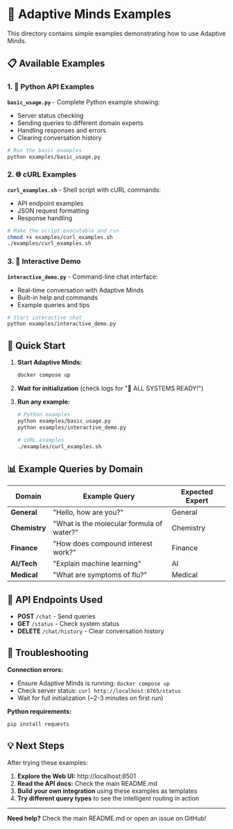 # 🎯 Adaptive Minds Examples

This directory contains simple examples demonstrating how to use Adaptive Minds.

## 📋 Available Examples

### 1. 🐍 Python API Examples

**`basic_usage.py`** - Complete Python example showing:
- Server status checking
- Sending queries to different domain experts
- Handling responses and errors
- Clearing conversation history

```bash
# Run the basic examples
python examples/basic_usage.py
```

### 2. 🌐 cURL Examples

**`curl_examples.sh`** - Shell script with cURL commands:
- API endpoint examples
- JSON request formatting
- Response handling

```bash
# Make the script executable and run
chmod +x examples/curl_examples.sh
./examples/curl_examples.sh
```

### 3. 💬 Interactive Demo

**`interactive_demo.py`** - Command-line chat interface:
- Real-time conversation with Adaptive Minds
- Built-in help and commands
- Example queries and tips

```bash
# Start interactive chat
python examples/interactive_demo.py
```

## 🚀 Quick Start

1. **Start Adaptive Minds:**
   ```bash
   docker compose up
   ```

2. **Wait for initialization** (check logs for "🎉 ALL SYSTEMS READY!")

3. **Run any example:**
   ```bash
   # Python examples
   python examples/basic_usage.py
   python examples/interactive_demo.py
   
   # cURL examples  
   ./examples/curl_examples.sh
   ```

## 📊 Example Queries by Domain

| Domain | Example Query | Expected Expert |
|--------|---------------|----------------|
| **General** | "Hello, how are you?" | General |
| **Chemistry** | "What is the molecular formula of water?" | Chemistry |
| **Finance** | "How does compound interest work?" | Finance |
| **AI/Tech** | "Explain machine learning" | AI |
| **Medical** | "What are symptoms of flu?" | Medical |

## 🔧 API Endpoints Used

- **POST** `/chat` - Send queries
- **GET** `/status` - Check system status  
- **DELETE** `/chat/history` - Clear conversation history

## 🐛 Troubleshooting

**Connection errors:**
- Ensure Adaptive Minds is running: `docker compose up`
- Check server status: `curl http://localhost:8765/status`
- Wait for full initialization (~2-3 minutes on first run)

**Python requirements:**
```bash
pip install requests
```

## 💡 Next Steps

After trying these examples:

1. **Explore the Web UI:** http://localhost:8501
2. **Read the API docs:** Check the main README.md
3. **Build your own integration** using these examples as templates
4. **Try different query types** to see the intelligent routing in action

---

**Need help?** Check the main README.md or open an issue on GitHub!
